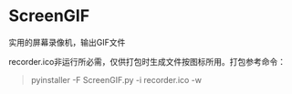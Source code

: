 # ScreenGIF
实用的屏幕录像机，输出GIF文件

recorder.ico非运行所必需，仅供打包时生成文件按图标所用。打包参考命令：
> pyinstaller -F ScreenGIF.py -i recorder.ico -w




